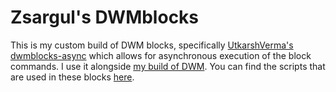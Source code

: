 # Zsargul's DWMblocks

This is my custom build of DWM blocks, specifically [UtkarshVerma's dwmblocks-async](https://github.com/UtkarshVerma/dwmblocks-async) which allows for asynchronous execution of the block commands. I use it alongside
[my build of DWM](https://github.com/Zsargul/dwm). You can find the scripts that are used in these blocks [here](https://github.com/Zsargul/scripts/tree/master/statusbar-scripts).
